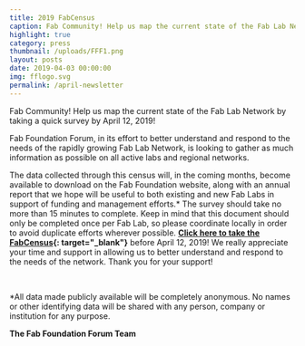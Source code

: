 ```yaml
---
title: 2019 FabCensus
caption: Fab Community! Help us map the current state of the Fab Lab Network!
highlight: true
category: press
thumbnail: /uploads/FFF1.png
layout: posts
date: 2019-04-03 00:00:00
img: fflogo.svg
permalink: /april-newsletter
---
```


Fab Community\! Help us map the current state of the Fab Lab Network by taking a quick survey by April 12, 2019\!

Fab Foundation Forum, in its effort to better understand and respond to the needs of the rapidly growing Fab Lab Network, is looking to gather as much information as possible on all active labs and regional networks.&nbsp;

The data collected through this census will, in the coming months, become available to download on the Fab Foundation website, along with an annual report that we hope will be useful to both existing and new Fab Labs in support of funding and management efforts.\* The survey should take no more than 15 minutes to complete. Keep in mind that this document should only be completed once per Fab Lab, so please coordinate locally in order to avoid duplicate efforts wherever possible.&nbsp;**[Click here to take the FabCensus](https://goo.gl/forms/pbiuYlOCbP0UPtml1){: target="_blank"}**&nbsp;before April 12, 2019\! We really appreciate your time and support in allowing us to better understand and respond to the needs of the network. Thank you for your support\!

&nbsp;

\*All data made publicly available will be completely anonymous. No names or other identifying data will be shared with any person, company or institution for any purpose.

**The Fab Foundation Forum Team&nbsp;**